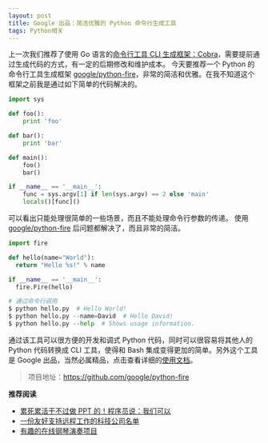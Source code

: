 ```yaml
---
layout: post
title: Google 出品：简洁优雅的 Python 命令行生成工具
tags: Python相关
---
```


上一次我们推荐了使用 Go 语言的[命令行工具 CLI 生成框架：Cobra](https://mp.weixin.qq.com/s?__biz=MzA3MzE4ODY0Mg==&mid=2455984074&idx=1&sn=3bacba526055e1410f4b1c949c9e0462&chksm=88852387bff2aa918459efc3c04f4a70fed5d30efa944bc88a7c3bb5b517dabbde2a12b8bb2e&token=939844524&lang=zh_CN#rd)，需要提前通过生成代码的方式，有一定的后期修改和维护成本。
今天要推荐一个 Python 的命令行工具生成框架 [google/python-fire](https://github.com/google/python-fire)，非常的简洁和优雅。在我不知道这个框架之前我是通过如下简单的代码解决的。

```python
import sys

def foo():
    print 'foo'

def bar():
    print 'bar'

def main():
    foo()
    bar()

if __name__ == '__main__':
    func = sys.argv[1] if len(sys.argv) == 2 else 'main'
    locals()[func]()
```

可以看出只能处理很简单的一些场景，而且不能处理命令行参数的传递。
使用 [google/python-fire](https://github.com/google/python-fire) 后问题都解决了，而且非常的简洁。

```python
import fire

def hello(name="World"):
  return "Hello %s!" % name

if __name__ == '__main__':
  fire.Fire(hello)

# 通过命令行调用
$ python hello.py  # Hello World!
$ python hello.py --name=David  # Hello David!
$ python hello.py --help  # Shows usage information.
```
通过该工具可以很方便的开发和调式 Python 代码，同时可以很容易将其他人的 Python 代码转换成 CLI 工具，使得和 Bash 集成变得更加的简单。另外这个工具是 Google  出品，当然必属精品，点击查看详细的[使用文档](https://github.com/google/python-fire/blob/master/docs/guide.md)。

> 项目地址：https://github.com/google/python-fire


**推荐阅读**
* [累死累活干不过做 PPT 的！程序员说：我们可以](https://mp.weixin.qq.com/s?__biz=MzA3MzE4ODY0Mg==&mid=2455984104&idx=1&sn=6df6f391c4bfdea61f77b2239e905477&chksm=888523a5bff2aab30be84a8754d0ac953ab7e3e63fa820cb818938a1f20ea36683fb336ac9fd&token=939844524&lang=zh_CN#rd)
* [一份友好支持远程工作的科技公司名单](https://mp.weixin.qq.com/s?__biz=MzA3MzE4ODY0Mg==&mid=2455984098&idx=1&sn=c5cec46ed5cebb741e1ae3010d7699cd&chksm=888523afbff2aab91076442dadfd474913d8f8550638df08527f340b519924403989f09ed6f1&token=939844524&lang=zh_CN#rd)
* [有趣的在线钢琴演奏项目](https://mp.weixin.qq.com/s?__biz=MzA3MzE4ODY0Mg==&mid=2455984093&idx=1&sn=9b0a6a3ded91ac12031bf4eadf58d105&chksm=88852390bff2aa864942fb296e0f70c33cd48b59843276082d694786c33eed2b0b43c08d92b2&token=939844524&lang=zh_CN#rd)
